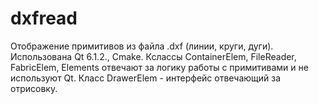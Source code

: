 # dxfread
Отображение примитивов из файла .dxf (линии, круги, дуги). 
Использована Qt  6.1.2., Cmake.
Кслассы ContainerElem, FileReader, FabricElem, Elements отвечают за логику работы с примитивами и не используют Qt.
Класс DrawerElem - интерфейс отвечающий за отрисовку.
